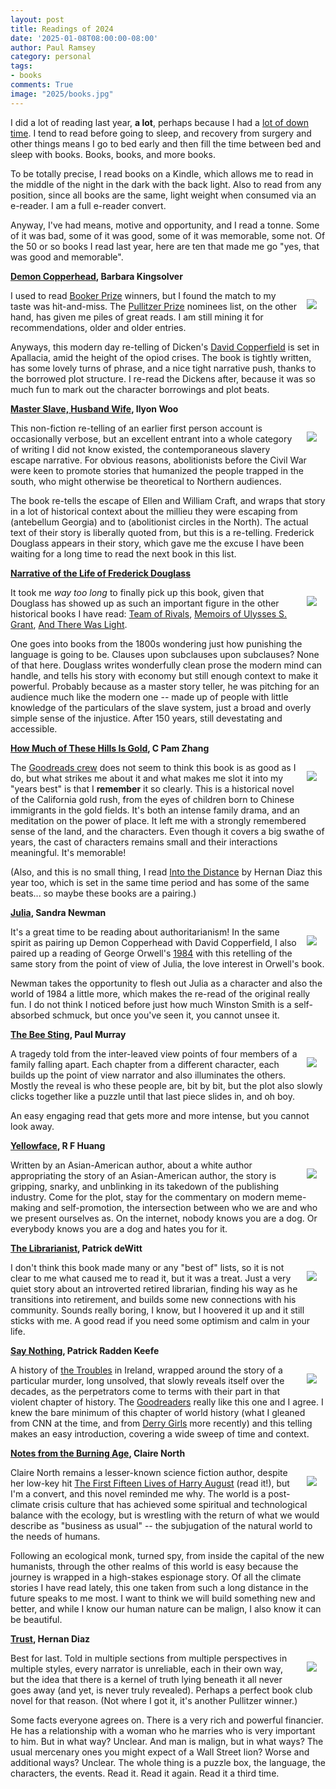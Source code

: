 ```yaml
---
layout: post
title: Readings of 2024
date: '2025-01-08T08:00:00-08:00'
author: Paul Ramsey
category: personal
tags:
- books
comments: True
image: "2025/books.jpg"
---
```


I did a lot of reading last year, **a lot**, perhaps because I had a [lot of down time](/2024/04/cancer1.html). I tend to read before going to sleep, and recovery from surgery and other things means I go to bed early and then fill the time between bed and sleep with books. Books, books, and more books.

To be totally precise, I read books on a Kindle, which allows me to read in the middle of the night in the dark with the back light. Also to read from any position, since all books are the same, light weight when consumed via an e-reader. I am a full e-reader convert.

Anyway, I've had means, motive and opportunity, and I read a tonne. Some of it was bad, some of it was good, some of it was memorable, some not. Of the 50 or so books I read last year, here are ten that made me go "yes, that was good and memorable".


**[Demon Copperhead](https://www.pulitzer.org/winners/barbara-kingsolver), Barbara Kingsolver** 

<img src="{{ site.images }}/2025/demoncopperhead.jpeg" style="float:right;padding:1em" />

I used to read [Booker Prize](https://thebookerprizes.com) winners, but I found the match to my taste was hit-and-miss. The [Pullitzer Prize](https://www.pulitzer.org/prize-winners-by-category/219) nominees list, on the other hand, has given me piles of great reads. I am still mining it for recommendations, older and older entries. 

Anyways, this modern day re-telling of Dicken's [David Copperfield](https://en.wikipedia.org/wiki/David_Copperfield) is set in Apallacia, amid the height of the opiod crises. The book is tightly written, has some lovely turns of phrase, and a nice tight narrative push, thanks to the borrowed plot structure. I re-read the Dickens after, because it was so much fun to mark out the character borrowings and plot beats.


**[Master Slave, Husband Wife](https://www.nytimes.com/2023/01/15/books/review/master-slave-husband-wife-ilyon-woo.html), Ilyon Woo**

<img src="{{ site.images }}/2025/master-slave-husband-wife.jpeg" style="float:right;padding:1em" />

This non-fiction re-telling of an earlier first person account is occasionally verbose, but an excellent entrant into a whole category of writing I did not know existed, the contemporaneous slavery escape narrative. For obvious reasons, abolitionists before the Civil War were keen to promote stories that humanized the people trapped in the south, who might otherwise be theoretical to Northern audiences. 

The book re-tells the escape of Ellen and William Craft, and wraps that story in a lot of historical context about the millieu they were escaping from (antebellum Georgia) and to (abolitionist circles in the North). The actual text of their story is liberally quoted from, but this is a re-telling. Frederick Douglass appears in their story, which gave me the excuse I have been waiting for a long time to read the next book in this list.


**[Narrative of the Life of Frederick Douglass](https://standardebooks.org/ebooks/frederick-douglass/narrative-of-the-life-of-frederick-douglass)**

<img src="{{ site.images }}/2025/douglass.jpeg" style="float:right;padding:1em" />

It took me *way too long* to finally pick up this book, given that Douglass has showed up as such an important figure in the other historical books I have read: [Team of Rivals](https://en.wikipedia.org/wiki/Team_of_Rivals), [Memoirs of Ulysses S. Grant](https://standardebooks.org/ebooks/ulysses-s-grant/personal-memoirs-of-ulysses-s-grant), [And There Was Light](https://www.penguinrandomhouse.com/books/241155/and-there-was-light-by-jon-meacham/).

One goes into books from the 1800s wondering just how punishing the language is going to be. Clauses upon subclauses upon subclauses? None of that here. Douglass writes wonderfully clean prose the modern mind can handle, and tells his story with economy but still enough context to make it powerful. Probably because as a master story teller, he was pitching for an audience much like the modern one -- made up of people with little knowledge of the particulars of the slave system, just a broad and overly simple sense of the injustice. After 150 years, still devestating and accessible.


**[How Much of These Hills Is Gold](https://en.wikipedia.org/wiki/How_Much_of_These_Hills_Is_Gold), C Pam Zhang**

<img src="{{ site.images }}/2025/how-much-of-these-hills.jpeg" style="float:right;padding:1em" />

The [Goodreads crew](https://www.goodreads.com/book/show/45895362-how-much-of-these-hills-is-gold) does not seem to think this book is as good as I do, but what strikes me about it and what makes me slot it into my "years best" is that I **remember** it so clearly. This is a historical novel of the California gold rush, from the eyes of children born to Chinese immigrants in the gold fields. It's both an intense family drama, and an meditation on the power of place. It left me with a strongly remembered sense of the land, and the characters. Even though it covers a big swathe of years, the cast of characters remains small and their interactions meaningful. It's memorable!

(Also, and this is no small thing, I read [Into the Distance](https://www.goodreads.com/book/show/34381330-in-the-distance) by Hernan Diaz this year too, which is set in the same time period and has some of the same beats... so maybe these books are a pairing.)


**[Julia](https://www.theguardian.com/books/2023/oct/18/julia-by-sandra-newman-review-a-new-nineteen-eighty-four), Sandra Newman**

<img src="{{ site.images }}/2025/julia.jpeg" style="float:right;padding:1em" />

It's a great time to be reading about authoritarianism! In the same spirit as pairing up Demon Copperhead with David Copperfield, I also paired up a reading of George Orwell's [1984](https://en.wikipedia.org/wiki/Nineteen_Eighty-Four) with this retelling of the same story from the point of view of Julia, the love interest in Orwell's book.

Newman takes the opportunity to flesh out Julia as a character and also the world of 1984 a little more, which makes the re-read of the original really fun. I do not think I noticed before just how much Winston Smith is a self-absorbed schmuck, but once you've seen it, you cannot unsee it.


**[The Bee Sting](https://www.newyorker.com/books/page-turner/the-bee-sting-a-family-saga-of-desperation-and-denial), Paul Murray**

<img src="{{ site.images }}/2025/bee-sting.jpeg" style="float:right;padding:1em" />

A tragedy told from the inter-leaved view points of four members of a family falling apart. Each chapter from a different character, each builds up the point of view narrator and also illuminates the others. Mostly the reveal is who these people are, bit by bit, but the plot also slowly clicks together like a puzzle until that last piece slides in, and oh boy. 

An easy engaging read that gets more and more intense, but you cannot look away.


**[Yellowface](https://www.goodreads.com/book/show/62047984-yellowface), R F Huang**

<img src="{{ site.images }}/2025/yellowface.jpeg" style="float:right;padding:1em" />

Written by an Asian-American author, about a white author appropriating the story of an Asian-American author, the story is gripping, snarky, and unblinking in its takedown of the publishing industry. Come for the plot, stay for the commentary on modern meme-making and self-promotion, the intersection between who we are and who we present ourselves as. On the internet, nobody knows you are a dog. Or everybody knows you are a dog and hates you for it.


**[The Librarianist](https://ivereadthis.com/2023/08/10/book-review-the-librarianist-by-patrick-dewitt/), Patrick deWitt**

<img src="{{ site.images }}/2025/librarianist.jpeg" style="float:right;padding:1em" />

I don't think this book made many or any "best of" lists, so it is not clear to me what caused me to read it, but it was a treat. Just a very quiet story about an introverted retired librarian, finding his way as he transitions into retirement, and builds some new connections with his community. Sounds really boring, I know, but I hoovered it up and it still sticks with me. A good read if you need some optimism and calm in your life.


**[Say Nothing](https://www.goodreads.com/book/show/40163119-say-nothing), Patrick Radden Keefe**

<img src="{{ site.images }}/2025/say-nothing.jpeg" style="float:right;padding:1em" />

A history of [the Troubles](https://en.wikipedia.org/wiki/The_Troubles) in Ireland, wrapped around the story of a particular murder, long unsolved, that slowly reveals itself over the decades, as the perpetrators come to terms with their part in that violent chapter of history. The [Goodreaders](https://www.goodreads.com/book/show/40163119-say-nothing) really like this one and I agree. I knew the bare minimum of this chapter of world history (what I gleaned from CNN at the time, and from [Derry Girls](https://www.netflix.com/title/80238565) more recently) and this telling makes an easy introduction, covering a wide sweep of time and context.


**[Notes from the Burning Age](https://www.npr.org/2021/07/21/1018496548/in-notes-from-the-burning-age-were-the-ones-on-fire), Claire North**

<img src="{{ site.images }}/2025/burning-age.jpeg" style="float:right;padding:1em" />

Claire North remains a lesser-known science fiction author, despite her low-key hit [The First Fifteen Lives of Harry August](https://en.wikipedia.org/wiki/The_First_Fifteen_Lives_of_Harry_August) (read it!), but I'm a convert, and this novel reminded me why. The world is a post-climate crisis culture that has achieved some spiritual and technological balance with the ecology, but is wrestling with the return of what we would describe as "business as usual" -- the subjugation of the natural world to the needs of humans.

Following an ecological monk, turned spy, from inside the capital of the new humanists, through the other realms of this world is easy because the journey is wrapped in a high-stakes espionage story. Of all the climate stories I have read lately, this one taken from such a long distance in the future speaks to me most. I want to think we will build something new and better, and while I know our human nature can be malign, I also know it can be beautiful.


**[Trust](https://www.hernandiaz.net/trust-novel), Hernan Diaz**

<img src="{{ site.images }}/2025/trust.jpeg" style="float:right;padding:1em" />

Best for last. Told in multiple sections from multiple perspectives in multiple styles, every narrator is unreliable, each in their own way, but the idea that there is a kernel of truth lying beneath it all never goes away (and yet, is never truly revealed). Perhaps a perfect book club novel for that reason. (Not where I got it, it's another Pullitzer winner.)

Some facts everyone agrees on. There is a very rich and powerful financier. He has a relationship with a woman who he marries who is very important to him. But in what way? Unclear. And man is malign, but in what ways? The usual mercenary ones you might expect of a Wall Street lion? Worse and additional ways? Unclear. The whole thing is a puzzle box, the language, the characters, the events. Read it. Read it again. Read it a third time. 

